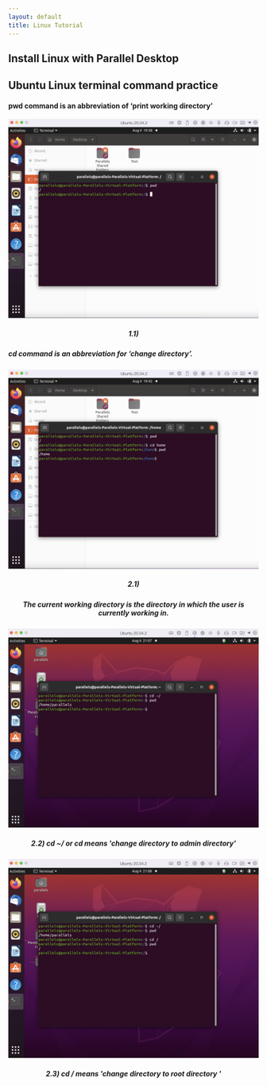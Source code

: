 ```yaml
---
layout: default
title: Linux Tutorial
---
```

## Install Linux with Parallel Desktop

## Ubuntu Linux terminal command practice

#### pwd command is an abbreviation of ‘print working directory’

<p align="center">
  <img src="/photo/Assignment1/Command/pwd.png" alt="Cute_boy" width="600" height="400"/>
 </p>
<h5 align = 'center'> 1.1) </h5>

##### cd command is an abbreviation for ‘change directory’.

<p align="center">
 <img src="/photo/Assignment1/Command/cd1.png" alt="Cute_boy" width="600" height="400"/>
</p>
<h5 align = 'center'> 2.1) </h5>
<h5 align = 'center'> The current working directory is the directory in which the user is currently working in. </h5>

 <p align="center">
  <img src="/photo/Assignment1/Command/cd~:.png" alt="Cute_boy" width="600" height="400"/>
 </p>
<h5 align = 'center'> 2.2) cd ~/ or cd means 'change directory to admin directory' </h5>  
  
 <p align="center">
  <img src="/photo/Assignment1/Command/cd:.png" alt="Cute_boy" width="600" height="400"/>
 </p>
<h5 align = 'center'> 2.3) cd / means 'change directory to root directory ' </h5>


